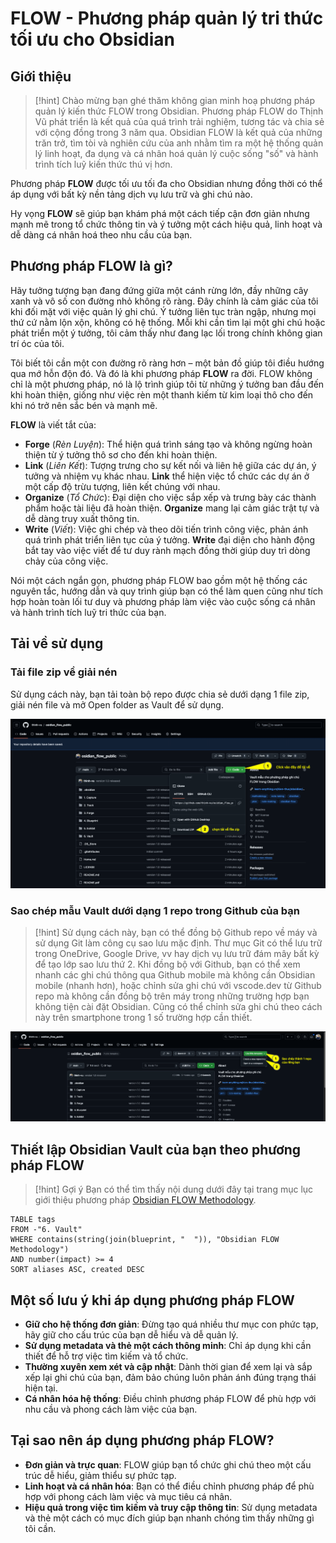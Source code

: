 # FLOW - Phương pháp quản lý tri thức tối ưu cho Obsidian

## Giới thiệu

> [!hint]
Chào mừng bạn ghé thăm không gian minh hoạ phương pháp quản lý kiến thức FLOW trong Obsidian. 
Phương pháp FLOW do Thịnh Vũ phát triển là kết quả của quá trình trải nghiệm, tương tác và chia sẻ với cộng đồng trong 3 năm qua. 
Obsidian FLOW là kết quả của những trăn trở, tìm tòi và nghiên cứu của anh nhằm tìm ra một hệ thống quản lý linh hoạt, đa dụng và cá nhân hoá quản lý cuộc sống "số" và hành trình tích luỹ kiến thức thú vị hơn.

Phương pháp **FLOW** được tối ưu tối đa cho Obsidian nhưng đồng thời có thể áp dụng với bất kỳ nền tảng dịch vụ lưu trữ và ghi chú nào.

Hy vọng **FLOW** sẽ giúp bạn khám phá một cách tiếp cận đơn giản nhưng mạnh mẽ trong tổ chức thông tin và ý tưởng một cách hiệu quả, linh hoạt và dễ dàng cá nhân hoá theo nhu cầu của bạn.

## Phương pháp FLOW là gì?

Hãy tưởng tượng bạn đang đứng giữa một cánh rừng lớn, đầy những cây xanh và vô số con đường nhỏ không rõ ràng. Đây chính là cảm giác của tôi khi đối mặt với việc quản lý ghi chú. Ý tưởng liên tục tràn ngập, nhưng mọi thứ cứ nằm lộn xộn, không có hệ thống. Mỗi khi cần tìm lại một ghi chú hoặc phát triển một ý tưởng, tôi cảm thấy như đang lạc lối trong chính không gian trí óc của tôi.

Tôi biết tôi cần một con đường rõ ràng hơn – một bản đồ giúp tôi điều hướng qua mớ hỗn độn đó. Và đó là khi phương pháp **FLOW** ra đời. FLOW không chỉ là một phương pháp, nó là lộ trình giúp tôi từ những ý tưởng ban đầu đến khi hoàn thiện, giống như việc rèn một thanh kiếm từ kim loại thô cho đến khi nó trở nên sắc bén và mạnh mẽ. 

**FLOW** là viết tắt của:

- **Forge** (_Rèn Luyện_): Thể hiện quá trình sáng tạo và không ngừng hoàn thiện từ ý tưởng thô sơ cho đến khi hoàn thiện. 
- **Link** (_Liên Kết_): Tượng trưng cho sự kết nối và liên hệ giữa các dự án, ý tưởng và nhiệm vụ khác nhau. **Link** thể hiện việc tổ chức các dự án ở một cấp độ trừu tượng, liên kết chúng với nhau.
- **Organize** (_Tổ Chức_): Đại diện cho việc sắp xếp và trưng bày các thành phẩm hoặc tài liệu đã hoàn thiện. **Organize** mang lại cảm giác trật tự và dễ dàng truy xuất thông tin.
- **Write** (_Viết_): Việc ghi chép và theo dõi tiến trình công việc, phản ánh quá trình phát triển liên tục của ý tưởng. **Write** đại diện cho hành động bắt tay vào việc viết để tư duy rành mạch đồng thời giúp duy trì dòng chảy của công việc.

Nói một cách ngắn gọn, phương pháp FLOW bao gồm một hệ thống các nguyên tắc, hướng dẫn và quy trình giúp bạn có thể làm quen cũng như tích hợp hoàn toàn lối tư duy và phương pháp làm việc vào cuộc sống cá nhân và hành trình tích luỹ tri thức của bạn.

## Tải về sử dụng

### Tải file zip về giải nén

Sử dụng cách này, bạn tải toàn bộ repo được chia sẻ dưới dạng 1 file zip, giải nén file và mở Open folder as Vault để sử dụng.

![](6.%20Vault/attachments/obsidian_flow_github_download_zip.png)

### Sao chép mẫu Vault dưới dạng 1 repo trong Github của bạn

> [!hint]
> Sử dụng cách này, bạn có thể đồng bộ Github repo về máy và sử dụng Git làm công cụ sao lưu mặc định. Thư mục Git có thể lưu trữ trong OneDrive, Google Drive, vv hay dịch vụ lưu trữ đám mây bất kỳ để tạo lớp sao lưu thứ 2. Khi đồng bộ với Github, bạn có thể xem nhanh các ghi chú thông qua Github mobile mà không cần Obsidian mobile (nhanh hơn), hoặc chỉnh sửa ghi chú với vscode.dev từ Github repo mà không cần đồng bộ trên máy trong những trường hợp bạn không tiện cài đặt Obsidian. Cũng có thể chỉnh sửa ghi chú theo cách này trên smartphone trong 1 số trường hợp cần thiết.

![](6.%20Vault/attachments/obsidian_flow_github_template_repo.png)


## Thiết lập Obsidian Vault của bạn theo phương pháp FLOW

>[!hint] Gợi ý
>Bạn có thể tìm thấy nội dung dưới đây tại trang mục lục giới thiệu phương pháp [Obsidian FLOW Methodology](4.%20Blueprint/Obsidian%20FLOW%20Methodology.md).

```dataview
TABLE tags
FROM -"6. Vault"
WHERE contains(string(join(blueprint, "  ")), "Obsidian FLOW Methodology")
AND number(impact) >= 4
SORT aliases ASC, created DESC
```
## Một số lưu ý khi áp dụng phương pháp FLOW

- **Giữ cho hệ thống đơn giản**: Đừng tạo quá nhiều thư mục con phức tạp, hãy giữ cho cấu trúc của bạn dễ hiểu và dễ quản lý.
- **Sử dụng metadata và thẻ một cách thông minh**: Chỉ áp dụng khi cần thiết để hỗ trợ việc tìm kiếm và tổ chức.
- **Thường xuyên xem xét và cập nhật**: Dành thời gian để xem lại và sắp xếp lại ghi chú của bạn, đảm bảo chúng luôn phản ánh đúng trạng thái hiện tại.
- **Cá nhân hóa hệ thống**: Điều chỉnh phương pháp FLOW để phù hợp với nhu cầu và phong cách làm việc của bạn.

## Tại sao nên áp dụng phương pháp FLOW?

- **Đơn giản và trực quan**: FLOW giúp bạn tổ chức ghi chú theo một cấu trúc dễ hiểu, giảm thiểu sự phức tạp.
- **Linh hoạt và cá nhân hóa**: Bạn có thể điều chỉnh phương pháp để phù hợp với phong cách làm việc và mục tiêu cá nhân.
- **Hiệu quả trong việc tìm kiếm và truy cập thông tin**: Sử dụng metadata và thẻ một cách có mục đích giúp bạn nhanh chóng tìm thấy những gì tôi cần.